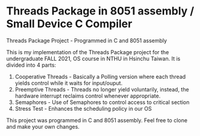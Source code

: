 # Threads Package in 8051 assembly / Small Device C Compiler
Threads Package Project - Programmed in C and 8051 assembly

This is my implementation of the Threads Package project for the undergraduate FALL 2021, OS course in NTHU in Hsinchu Taiwan. It is divided into 4 parts: 
<ol> 
  <li> Cooperative Threads - Basically a Polling version where each thread yields control while it waits for input/ouput. </li>
  <li> Preemptive Threads  - Threads no longer yield voluntarily, instead, the hardware interrupt reclaims control whenever appropriate.  </li>
  <li> Semaphores - Use of Semaphores to control access to critical section </li>
  <li> Stress Test - Enhances the scheduling policy in our OS </li>
</ol>
  
This project was programmed in C and 8051 assembly. Feel free to clone and make your own changes.
